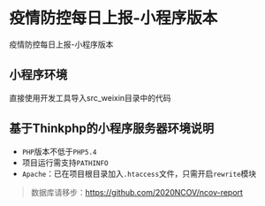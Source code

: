 # 疫情防控每日上报-小程序版本
疫情防控每日上报-小程序版本

小程序环境
---
直接使用开发工具导入src_weixin目录中的代码

基于Thinkphp的小程序服务器环境说明
---
* `PHP`版本不低于`PHP5.4`
*  项目运行需支持`PATHINFO`
* `Apache`：已在项目根目录加入`.htaccess`文件，只需开启`rewrite`模块

> 数据库请移步：https://github.com/2020NCOV/ncov-report  
